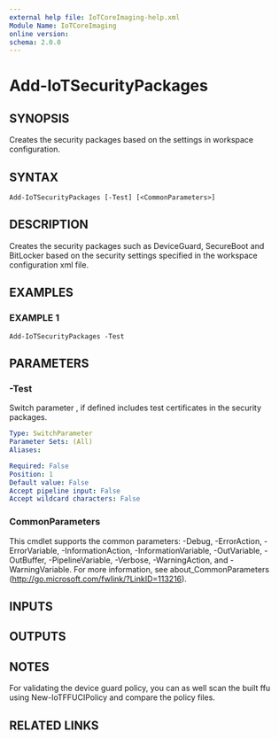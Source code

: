 ```yaml
---
external help file: IoTCoreImaging-help.xml
Module Name: IoTCoreImaging
online version:
schema: 2.0.0
---
```


# Add-IoTSecurityPackages

## SYNOPSIS
Creates the security packages based on the settings in workspace configuration.

## SYNTAX

```
Add-IoTSecurityPackages [-Test] [<CommonParameters>]
```

## DESCRIPTION
Creates the security packages such as DeviceGuard, SecureBoot and BitLocker based on the security settings specified in the workspace configuration xml file.

## EXAMPLES

### EXAMPLE 1
```
Add-IoTSecurityPackages -Test
```

## PARAMETERS

### -Test
Switch parameter , if defined includes test certificates in the security packages.

```yaml
Type: SwitchParameter
Parameter Sets: (All)
Aliases:

Required: False
Position: 1
Default value: False
Accept pipeline input: False
Accept wildcard characters: False
```

### CommonParameters
This cmdlet supports the common parameters: -Debug, -ErrorAction, -ErrorVariable, -InformationAction, -InformationVariable, -OutVariable, -OutBuffer, -PipelineVariable, -Verbose, -WarningAction, and -WarningVariable.
For more information, see about_CommonParameters (http://go.microsoft.com/fwlink/?LinkID=113216).

## INPUTS

## OUTPUTS

## NOTES
For validating the device guard policy, you can as well scan the built ffu using New-IoTFFUCIPolicy and compare the policy files.

## RELATED LINKS
